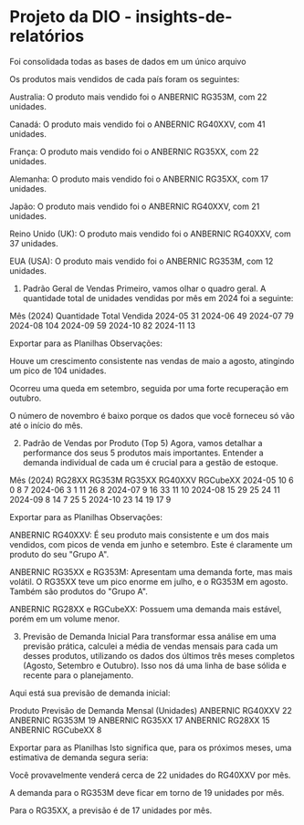 # Projeto da DIO - insights-de-relatórios

Foi consolidada todas as bases de dados em um único arquivo

Os produtos mais vendidos de cada país foram os seguintes:

Australia: O produto mais vendido foi o ANBERNIC RG353M, com 22 unidades.

Canadá: O produto mais vendido foi o ANBERNIC RG40XXV, com 41 unidades.

França: O produto mais vendido foi o ANBERNIC RG35XX, com 22 unidades.

Alemanha: O produto mais vendido foi o ANBERNIC RG35XX, com 17 unidades.

Japão: O produto mais vendido foi o ANBERNIC RG40XXV, com 21 unidades.

Reino Unido (UK): O produto mais vendido foi o ANBERNIC RG40XXV, com 37 unidades.

EUA (USA): O produto mais vendido foi o ANBERNIC RG353M, com 12 unidades.

1. Padrão Geral de Vendas
Primeiro, vamos olhar o quadro geral. A quantidade total de unidades vendidas por mês em 2024 foi a seguinte:

Mês (2024)	Quantidade Total Vendida
2024-05	31
2024-06	49
2024-07	79
2024-08	104
2024-09	59
2024-10	82
2024-11	13

Exportar para as Planilhas
Observações:

Houve um crescimento consistente nas vendas de maio a agosto, atingindo um pico de 104 unidades.

Ocorreu uma queda em setembro, seguida por uma forte recuperação em outubro.

O número de novembro é baixo porque os dados que você forneceu só vão até o início do mês.

2. Padrão de Vendas por Produto (Top 5)
Agora, vamos detalhar a performance dos seus 5 produtos mais importantes. Entender a demanda individual de cada um é crucial para a gestão de estoque.

Mês (2024)	RG28XX	RG353M	RG35XX	RG40XXV	RGCubeXX
2024-05	10	6	0	8	7
2024-06	3	1	11	26	8
2024-07	9	16	33	11	10
2024-08	15	29	25	24	11
2024-09	8	14	7	25	5
2024-10	23	14	19	17	9

Exportar para as Planilhas
Observações:

ANBERNIC RG40XXV: É seu produto mais consistente e um dos mais vendidos, com picos de venda em junho e setembro. Este é claramente um produto do seu "Grupo A".

ANBERNIC RG35XX e RG353M: Apresentam uma demanda forte, mas mais volátil. O RG35XX teve um pico enorme em julho, e o RG353M em agosto. Também são produtos do "Grupo A".

ANBERNIC RG28XX e RGCubeXX: Possuem uma demanda mais estável, porém em um volume menor.

3. Previsão de Demanda Inicial
Para transformar essa análise em uma previsão prática, calculei a média de vendas mensais para cada um desses produtos, utilizando os dados dos últimos três meses completos (Agosto, Setembro e Outubro). Isso nos dá uma linha de base sólida e recente para o planejamento.

Aqui está sua previsão de demanda inicial:

Produto	Previsão de Demanda Mensal (Unidades)
ANBERNIC RG40XXV	22
ANBERNIC RG353M	19
ANBERNIC RG35XX	17
ANBERNIC RG28XX	15
ANBERNIC RGCubeXX	8

Exportar para as Planilhas
Isto significa que, para os próximos meses, uma estimativa de demanda segura seria:

Você provavelmente venderá cerca de 22 unidades do RG40XXV por mês.

A demanda para o RG353M deve ficar em torno de 19 unidades por mês.

Para o RG35XX, a previsão é de 17 unidades por mês.
